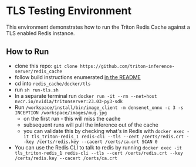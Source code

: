 # TLS Testing Environment

This environment demonstrates how to run the Triton Redis Cache against a TLS enabled Redis instance.

## How to Run

* clone this repo: `git clone https://github.com/triton-inference-server/redis_cache`
* follow build instructions enumerated [in the README](https://github.com/triton-inference-server/redis_cache#build-the-cache)
* cd into `redis_cache/docker/tls`
* run `sh run-tls.sh`
* In a separate terminal run `docker run -it --rm --net=host nvcr.io/nvidia/tritonserver:23.03-py3-sdk`
* Run `/workspace/install/bin/image_client -m densenet_onnx -c 3 -s INCEPTION /workspace/images/mug.jpg`
    * on the first run - this will miss the cache
    * subsequent runs will pull the inference out of the cache
    * you can validate this by checking what's in Redis with `docker exec -it tls_triton-redis_1 redis-cli --tls --cert /certs/redis.crt --key /certs/redis.key --cacert /certs/ca.crt SCAN 0`
* You can use the Redis CLI to talk to redis by running `docker exec -it tls_triton-redis_1 redis-cli --tls --cert /certs/redis.crt --key /certs/redis.key --cacert /certs/ca.crt`